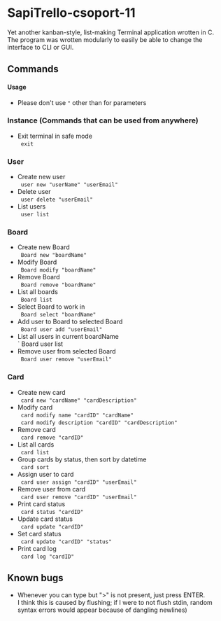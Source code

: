# SapiTrello-csoport-11  
Yet another kanban-style, list-making Terminal application wrotten in C.  
The program was wrotten modularly to easily be able to change the interface to CLI or GUI.  


## Commands  

#### Usage  
* Please don't use `"` other than for parameters  

### Instance (Commands that can be used from anywhere)  
* Exit terminal in safe mode  
	` exit`  
	
### User  
* Create new user  
	` user new "userName" "userEmail"`  
* Delete user  
	` user delete "userEmail"`  
* List users  
	` user list`  

### Board  
* Create new Board  
	` Board new "boardName"`  
* Modify Board  
	` Board modify "boardName"`  
* Remove Board  
	` Board remove "boardName"`  
* List all boards  
	` Board list`  
* Select Board to work in  
	` Board select "boardName"`  
* Add user to Board to selected Board  
	` Board user add "userEmail"`  
* List all users in current boardName  
	` Board user list  
* Remove user from selected Board  
	` Board user remove "userEmail"`  

### Card  
* Create new card  
	` card new "cardName" "cardDescription"`  
* Modify card  
	` card modify name "cardID" "cardName"`  
	` card modify description "cardID" "cardDescription"`  
* Remove card  
	` card remove "cardID"`  
* List all cards  
	` card list`  
* Group cards by status, then sort by datetime  
	` card sort`  
* Assign user to card  
	` card user assign "cardID" "userEmail"`  
* Remove user from card  
	` card user remove "cardID" "userEmail"`  
* Print card status  
	` card status "cardID"`  
* Update card status  
	` card update "cardID"`  
* Set card status  
	` card update "cardID" "status"`  
* Print card log  
	` card log "cardID"`  
	
## Known bugs
* Whenever you can type but ">" is not present, just press ENTER.  
I think this is caused by flushing; if I were to not flush stdin, random syntax errors would appear because of dangling newlines)